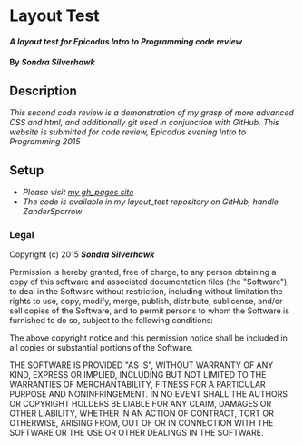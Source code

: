 # Layout Test

#### _A layout test for Epicodus Intro to Programming code review_

#### By _**Sondra Silverhawk**_

## Description

_This second code review is a demonstration of my grasp of more advanced CSS and html, and additionally git used in conjunction with GitHub. This website is submitted for code review, Epicodus evening Intro to Programming 2015_

## Setup

* _Please visit [my gh_pages site](http://zandersparrow.github.io/layout_test/ "gh-pages site for layout_test repository")_
* _The code is available in my layout_test repository on GitHub, handle ZanderSparrow_

### Legal

Copyright (c) 2015 **_Sondra Silverhawk_**

Permission is hereby granted, free of charge, to any person obtaining a copy
of this software and associated documentation files (the "Software"), to deal
in the Software without restriction, including without limitation the rights
to use, copy, modify, merge, publish, distribute, sublicense, and/or sell
copies of the Software, and to permit persons to whom the Software is
furnished to do so, subject to the following conditions:

The above copyright notice and this permission notice shall be included in
all copies or substantial portions of the Software.

THE SOFTWARE IS PROVIDED "AS IS", WITHOUT WARRANTY OF ANY KIND, EXPRESS OR
IMPLIED, INCLUDING BUT NOT LIMITED TO THE WARRANTIES OF MERCHANTABILITY,
FITNESS FOR A PARTICULAR PURPOSE AND NONINFRINGEMENT. IN NO EVENT SHALL THE
AUTHORS OR COPYRIGHT HOLDERS BE LIABLE FOR ANY CLAIM, DAMAGES OR OTHER
LIABILITY, WHETHER IN AN ACTION OF CONTRACT, TORT OR OTHERWISE, ARISING FROM,
OUT OF OR IN CONNECTION WITH THE SOFTWARE OR THE USE OR OTHER DEALINGS IN
THE SOFTWARE.


